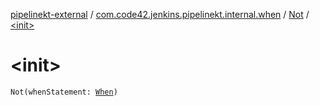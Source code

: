[pipelinekt-external](../../index.md) / [com.code42.jenkins.pipelinekt.internal.when](../index.md) / [Not](index.md) / [&lt;init&gt;](./-init-.md)

# &lt;init&gt;

`Not(whenStatement: `[`When`](../../com.code42.jenkins.pipelinekt.core/-when.md)`)`